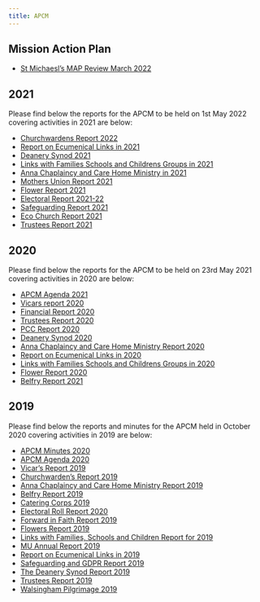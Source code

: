 ```yaml
---
title: APCM
---
```


Mission Action Plan
-------------------

- [St Michaesl’s MAP Review March 2022](/media/St-Michaesls-MAP-Review-March-2022.docx)

2021
----

Please find below the reports for the APCM to be held on 1st May 2022 covering activities in 2021 are below:

- [Churchwardens Report 2022](/media/Church-wardens-report-2022.pdf)
- [Report on Ecumenical Links in 2021](/media/Report-on-Ecumenical-Links-in-2021.pdf)
- [Deanery Synod 2021](/media/Deanery-Synod-2021.pdf)
- [Links with Families Schools and Childrens Groups in 2021](/media/Links-with-Families-Schools-and-Childrens-Groups-in-2021.pdf)
- [Anna Chaplaincy and Care Home Ministry in 2021](/media/Anna-Chaplaincy-and-Care-Home-Ministry-in-2021.pdf)
- [Mothers Union Report 2021](/media/Mothers-Union-Report-2021.pdf)
- [Flower Report 2021](/media/Flower-Report-2021.pdf)
- [Electoral Report 2021-22](/media/Electoral-Report-2021.pdf)
- [Safeguarding Report 2021](/media/Safeguarding-Report-2021.pdf)
- [Eco Church Report 2021](/media/Eco-Church-Report-2021.pdf)
- [Trustees Report 2021](/media/Trustees-Report-2021.pdf)

2020
----

Please find below the reports for the APCM to be held on 23rd May 2021 covering activities in 2020 are below:

- [APCM Agenda 2021](/media/APCM-Agenda-2021.pdf)
- [Vicars report 2020](/media/Vicars-report-2020.pdf)
- [Financial Report 2020](/media/Financial-Report-2020.pdf)
- [Trustees Report 2020](/media/Trustees-Report-2020.pdf)
- [PCC Report 2020](/media/PCC-report-2020.pdf)
- [Deanery Synod 2020](/media/Deanery-Synod-2020.pdf)
- [Anna Chaplaincy and Care Home Ministry Report 2020](/media/Anna-Chaplaincy-and-Care-Home-Ministry-Report-2020.pdf)
- [Report on Ecumenical Links in 2020](/media/Report-on-Ecumenical-Links-in-2020.pdf)
- [Links with Families Schools and Childrens Groups in 2020](/media/Links-with-Families-Schools-and-Childrens-Groups-in-2020.pdf)
- [Flower Report 2020](/media/2020-to-2021-flower-report.pdf)
- [Belfry Report 2021](/media/Belfry-Report-2021.pdf)

2019
----

Please find below the reports and minutes for the APCM held in October 2020 covering activities in 2019 are below:

- [APCM Minutes 2020](/media/APCM-2020-minutes.pdf)
- [APCM Agenda 2020](/media/APCM-Agenda-2020.pdf)
- [Vicar’s Report 2019](/media/Vicars-Report.pdf)
- [Churchwarden’s Report 2019](/media/CHURCHWARDENS-FABRIC-MATTER.pdf)
- [Anna Chaplaincy and Care Home Ministry Report 2019](/media/Anna-Chaplaincy-and-Care-Home-Ministry-Report-2019.pdf)
- [Belfry Report 2019](/media/Belfry-Report-2019.pdf)
- [Catering Corps 2019](/media/Catering-Corps-2019.pdf)
- [Electoral Roll Report 2020](/media/Electoral-Roll-Report-2020.pdf)
- [Forward in Faith Report 2019](/media/FiF-report-2019..pdf)
- [Flowers Report 2019](/media/Flowers-Report-2019.pdf)
- [Links with Families, Schools and Children Report for 2019](/media/Links-with-Families-Schools-and-Children-Report-for-2019.pdf)
- [MU Annual Report 2019](/media/MU-Annual-Report-2019.pdf)
- [Report on Ecumenical Links in 2019](/media/Report-on-Ecumenical-Links-in-2019.pdf)
- [Safeguarding and GDPR Report 2019](/media/Safeguarding-and-GDPR-Report-2019.pdf)
- [The Deanery Synod Report 2019](/media/The-Deanery-Synod-Report-2019.pdf)
- [Trustees Report 2019](/media/Trustees-Report-2019.pdf)
- [Walsingham Pilgrimage 2019](/media/Walsingham-Pilgrimage-2019.pdf)

